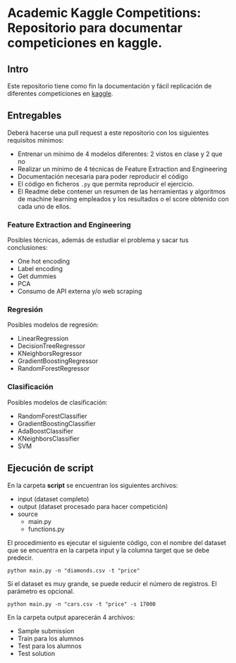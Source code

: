# Academic Kaggle Competitions: Repositorio para documentar competiciones en kaggle. 

## Intro

Este repositorio tiene como fin la documentación y fácil replicación de diferentes competiciones en [kaggle](https://www.kaggle.com/). 

## Entregables

Deberá hacerse una pull request a este repositorio con los siguientes requisitos mínimos: 
* Entrenar un mínimo de 4 modelos diferentes: 2 vistos en clase y 2 que no
* Realizar un mínimo de 4 técnicas de Feature Extraction and Engineering
* Documentación necesaria para poder reproducir el código
* El código en ficheros `.py` que permita reproducir el ejercicio.
* El Readme debe contener un resumen de las herramientas y algoritmos de machine learning empleados y los resultados o el score obtenido con cada uno de ellos.

### Feature Extraction and Engineering

Posibles técnicas, además de estudiar el problema y sacar tus conclusiones: 

* One hot encoding
* Label encoding
* Get dummies
* PCA
* Consumo de API externa y/o web scraping

### Regresión

Posibles modelos de regresión: 

* LinearRegression
* DecisionTreeRegressor
* KNeighborsRegressor
* GradientBoostingRegressor
* RandomForestRegressor

### Clasificación

Posibles modelos de clasificación: 

* RandomForestClassifier
* GradientBoostingClassifier
* AdaBoostClassifier
* KNeighborsClassifier
* SVM

## Ejecución de script

En la carpeta **script** se encuentran los siguientes archivos:

* input (dataset completo)
* output (dataset procesado para hacer competición)
* source
    * main.py
    * functions.py

El procedimiento es ejecutar el siguiente código, con el nombre del dataset que se encuentra en la carpeta input y la columna target que se debe predecir.

```
python main.py -n "diamonds.csv -t "price"
```

Si el dataset es muy grande, se puede reducir el número de registros. El parámetro es opcional.

```
python main.py -n "cars.csv -t "price" -s 17000
```

En la carpeta output aparecerán 4 archivos:

* Sample submission
* Train para los alumnos
* Test para los alumnos
* Test solution
